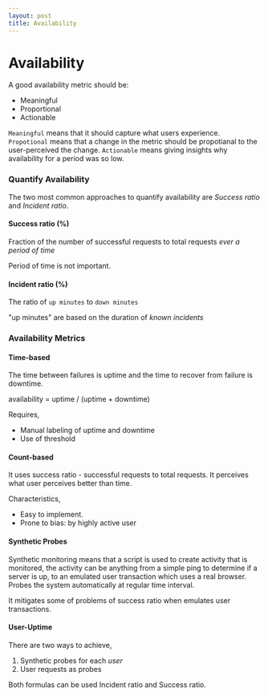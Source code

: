 ```yaml
---
layout: post
title: Availability
---
```


# Availability

A good availability metric should be:

- Meaningful
- Proportional
- Actionable

`Meaningful` means that it should capture what users experience.
`Propotional` means that a change in the metric should be propotianal to the user-perceived the change.
`Actionable` means giving insights why availability for a period was so low.

### Quantify Availability

The two most common approaches to quantify availability are _Success ratio_ and _Incident ratio_.

#### Success ratio (%)

Fraction of the number of successful requests to total requests _ever a period of time_

Period of time is not important.

#### Incident ratio (%)

The ratio of `up minutes` to `down minutes`

"up minutes" are based on the duration of _known incidents_

### Availability Metrics

#### Time-based

The time between failures is uptime and the time to recover from failure is downtime.

availability = uptime / (uptime + downtime)

Requires,
- Manual labeling of uptime and downtime
- Use of threshold

#### Count-based

It uses success ratio - successful requests to total requests.
It perceives what user perceives better than time.

Characteristics,

- Easy to implement.
- Prone to bias: by highly active user

#### Synthetic Probes

Synthetic monitoring means that a script is used to create activity that is monitored,
the activity can be anything from a simple ping to determine if a server is up, to an emulated user transaction which uses a real browser.
Probes the system automatically at regular time interval.

It mitigates some of problems of success ratio when emulates user transactions.

#### User-Uptime

There are two ways to achieve,

1. Synthetic probes for each _user_
2. User requests as probes

Both formulas can be used Incident ratio and Success ratio.